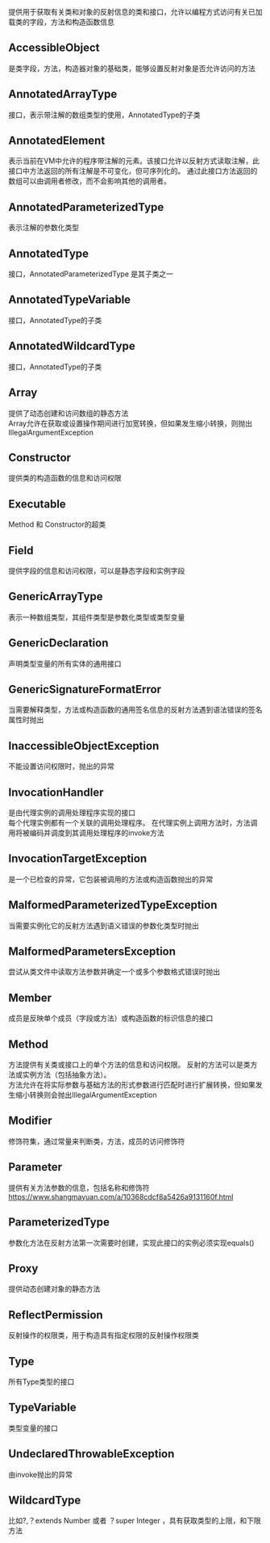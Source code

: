提供用于获取有关类和对象的反射信息的类和接口，允许以编程方式访问有关已加载类的字段，方法和构造函数信息

## AccessibleObject
是类字段，方法，构造器对象的基础类，能够设置反射对象是否允许访问的方法

## AnnotatedArrayType
接口，表示带注解的数组类型的使用，AnnotatedType的子类

## AnnotatedElement
表示当前在VM中允许的程序带注解的元素。该接口允许以反射方式读取注解，此接口中方法返回的所有注解是不可变化，但可序列化的。
通过此接口方法返回的数组可以由调用者修改，而不会影响其他的调用者。

## AnnotatedParameterizedType
表示注解的参数化类型

## AnnotatedType
接口，AnnotatedParameterizedType 是其子类之一

## AnnotatedTypeVariable
接口，AnnotatedType的子类

## AnnotatedWildcardType
接口，AnnotatedType的子类

## Array
提供了动态创建和访问数组的静态方法  
Array允许在获取或设置操作期间进行加宽转换，但如果发生缩小转换，则抛出IllegalArgumentException 

## Constructor
提供类的构造函数的信息和访问权限

## Executable
Method 和 Constructor的超类

## Field
提供字段的信息和访问权限，可以是静态字段和实例字段

## GenericArrayType
表示一种数组类型，其组件类型是参数化类型或类型变量

## GenericDeclaration
声明类型变量的所有实体的通用接口

## GenericSignatureFormatError
当需要解释类型，方法或构造函数的通用签名信息的反射方法遇到语法错误的签名属性时抛出

## InaccessibleObjectException
不能设置访问权限时，抛出的异常

## InvocationHandler
是由代理实例的调用处理程序实现的接口  
每个代理实例都有一个关联的调用处理程序。 在代理实例上调用方法时，方法调用将被编码并调度到其调用处理程序的invoke方法

## InvocationTargetException
是一个已检查的异常，它包装被调用的方法或构造函数抛出的异常

## MalformedParameterizedTypeException
当需要实例化它的反射方法遇到语义错误的参数化类型时抛出

## MalformedParametersException
尝试从类文件中读取方法参数并确定一个或多个参数格式错误时抛出

## Member
成员是反映单个成员（字段或方法）或构造函数的标识信息的接口

## Method
方法提供有关类或接口上的单个方法的信息和访问权限。 反射的方法可以是类方法或实例方法（包括抽象方法）。  
方法允许在将实际参数与基础方法的形式参数进行匹配时进行扩展转换，但如果发生缩小转换则会抛出IllegalArgumentException

## Modifier
修饰符集，通过常量来判断类，方法，成员的访问修饰符

## Parameter
提供有关方法参数的信息，包括名称和修饰符
https://www.shangmayuan.com/a/10368cdcf8a5426a9131160f.html

## ParameterizedType
参数化方法在反射方法第一次需要时创建，实现此接口的实例必须实现equals()

## Proxy
提供动态创建对象的静态方法

## ReflectPermission
反射操作的权限类，用于构造具有指定权限的反射操作权限类

## Type
所有Type类型的接口

## TypeVariable
类型变量的接口

## UndeclaredThrowableException
由invoke抛出的异常

## WildcardType
比如?,？extends Number 或者 ？super Integer ，具有获取类型的上限，和下限方法